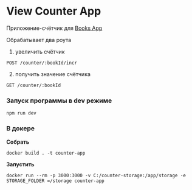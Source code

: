 # View Counter App

Приложение-счётчик для [Books App](https://github.com/tfomina/Books-App)

Обрабатывает два роута

1. увеличить счётчик

```
POST /counter/:bookId/incr
```

2. получить значение счётчика

```
GET /counter/:bookId
```

### Запуск программы в dev режиме

```
npm run dev
```

### В докере

**Собрать**

```
docker build . -t counter-app
```

**Запустить**

```
docker run --rm -p 3000:3000 -v C:/counter-storage:/app/storage -e STORAGE_FOLDER =/storage counter-app
```

